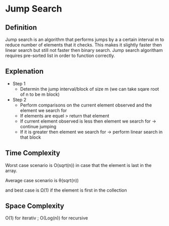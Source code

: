 # Jump Search

## Definition

Jump search is an algorithm that performs jumps by a a certain interval m to reduce number of elements that it checks.
This makes it slightly faster then linear search but still not faster then binary search.
Jump search algoritham requires pre-sorted list in order to function correctly.

## Explenation

- Step 1
  - Determin the jump interval/block of size m (we can take sqare root of n to be m block)
- Step 2
  - Perform comparisons on the current element observed and the element we search for
  - If elements are equel > return that element
  - If current element observed is less then element we search for -> continue jumping
  - If it is greater then element we search for -> perform linear search in that block
  

## Time Complexity

Worst case scenario is O(sqrt(n)) in case that the element is last in the array.

Average case scenario is  θ(sqrt(n)) 

and best case is Ω(1) if the element is first in the collection

## Space Complexity

O(1) for iterativ ; O(Log(n)) for recursive
